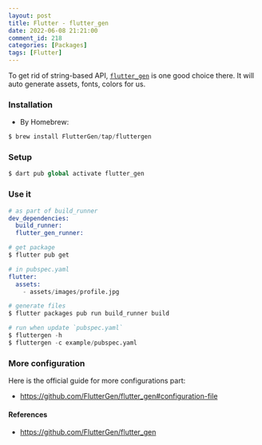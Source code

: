 ```yaml
---
layout: post
title: Flutter - flutter_gen
date: 2022-06-08 21:21:00
comment_id: 218
categories: [Packages]
tags: [Flutter]
---
```


To get rid of string-based API, [`flutter_gen`](https://github.com/FlutterGen/flutter_gen) is one good choice there. It will auto generate assets, fonts, colors for us.

### Installation

- By Homebrew:

```s
$ brew install FlutterGen/tap/fluttergen
```

### Setup

```s
$ dart pub global activate flutter_gen
```

### Use it

```s
# as part of build_runner
dev_dependencies:
  build_runner:
  flutter_gen_runner:

# get package
$ flutter pub get

# in pubspec.yaml
flutter:
  assets:
    - assets/images/profile.jpg

# generate files
$ flutter packages pub run build_runner build

# run when update `pubspec.yaml`
$ fluttergen -h
$ fluttergen -c example/pubspec.yaml
```

### More configuration

Here is the official guide for more configurations part:

- <https://github.com/FlutterGen/flutter_gen#configuration-file>

#### References

- <https://github.com/FlutterGen/flutter_gen>
